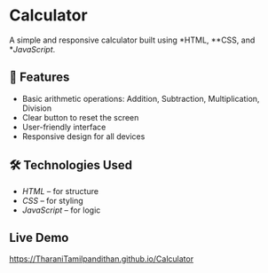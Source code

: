 # Calculator

A simple and responsive calculator built using *HTML, **CSS, and **JavaScript*.

## 📌 Features
- Basic arithmetic operations: Addition, Subtraction, Multiplication, Division
- Clear button to reset the screen
- User-friendly interface
- Responsive design for all devices

## 🛠 Technologies Used
- *HTML* – for structure
- *CSS* – for styling
- *JavaScript* – for logic

## Live Demo
https://TharaniTamilpandithan.github.io/Calculator
